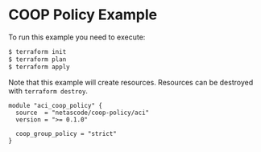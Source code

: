 <!-- BEGIN_TF_DOCS -->
# COOP Policy Example

To run this example you need to execute:

```bash
$ terraform init
$ terraform plan
$ terraform apply
```

Note that this example will create resources. Resources can be destroyed with `terraform destroy`.

```hcl
module "aci_coop_policy" {
  source  = "netascode/coop-policy/aci"
  version = ">= 0.1.0"

  coop_group_policy = "strict"
}
```
<!-- END_TF_DOCS -->